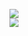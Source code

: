 [![](https://img.shields.io/badge/Made%20With-Github%20Spray-lightgrey.svg?style=for-the-badge&logo=github)](https://github.com/Annihil/github-spray#11683)  
[![](https://i.imgur.com/2DrTn0Z.gif)](https://github.com/Annihil/github-spray)
